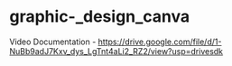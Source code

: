# graphic-_design_canva

Video Documentation - https://drive.google.com/file/d/1-NuBb9adJ7Kxv_dys_LgTnt4aLi2_RZ2/view?usp=drivesdk

